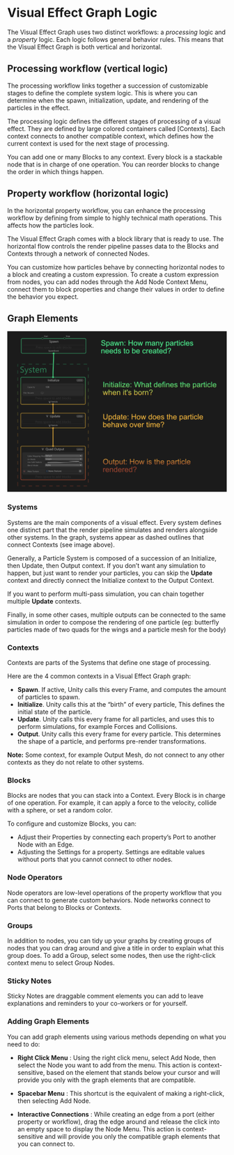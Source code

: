 # Visual Effect Graph Logic
The Visual Effect Graph uses two distinct workflows: a _processing_ logic and a _property_ logic. Each logic follows general behavior rules. This means that the Visual Effect Graph is both vertical and horizontal. 
## Processing workflow (vertical logic)
The processing workflow links together a succession of customizable stages to define the complete system logic. This is where you can determine when the spawn, initialization, update, and rendering of the particles in the effect.

The processing logic defines the different stages of processing of a visual effect. They are defined by large colored containers called [Contexts]. Each context connects to another compatible context, which defines how the current context is used for the next stage of processing.

You can add one or many Blocks to any context. Every block is a stackable node that is in charge of one operation. You can reorder blocks to change the order in which things happen. 
## Property workflow (horizontal logic)
In the horizontal property workflow, you can enhance the processing workflow by defining from simple to highly technical math operations. This affects how the particles look.

The Visual Effect Graph comes with a block library that is ready to use. The horizontal flow controls the render pipeline passes data to the Blocks and Contexts through a network of connected Nodes.


You can customize how particles behave by connecting horizontal nodes to a block and creating a custom expression. 
To create a custom expression from nodes, you can add nodes through the Add Node Context Menu, connect them to block properties and change their values in order to define the behavior you expect.
## Graph Elements

![The vertical workflow contains Systems, which then contain Contexts, which then contain Blocks. Together, they determine when something happens during the “lifecycle” of the visual effect.](Images/SystemVisual.png)

### Systems
Systems are the main components of a visual effect. Every system defines one distinct part that the render pipeline simulates and renders alongside other systems. In the graph, systems appear as dashed outlines that connect Contexts (see image above).

Generally, a Particle System is composed of a succession of an Initialize, then Update, then Output context. If you don’t want any simulation to happen, but just want to render your particles, you can skip the __Update__ context and directly connect the Initialize context to the Output Context.

If you want to perform multi-pass simulation, you can chain together multiple __Update__ contexts. 

Finally, in some other cases, multiple outputs can be connected to the same simulation in order to compose the rendering of one particle (eg: butterfly particles made of two quads for the wings and a particle mesh for the body)
### Contexts
Contexts are parts of the Systems that define one stage of processing. 

Here are the 4 common contexts in a Visual Effect Graph graph:

* **Spawn**. If active, Unity calls this every Frame, and computes the amount of particles to spawn.
* **Initialize**. Unity calls this at the “birth” of every particle, This defines the initial state of the particle. 
* **Update**. Unity calls this every frame for all particles, and uses this to perform simulations, for example Forces and Collisions.  
* **Output**. Unity calls this every frame for every particle. This determines the shape of a particle, and performs pre-render transformations.

**Note:** Some context, for example Output Mesh, do not connect to any other contexts as they do not relate to other systems.

### Blocks
Blocks are nodes that you can stack into a Context. Every Block is in charge of one operation. For example, it can apply a force to the velocity, collide with a sphere, or set a random color.

To configure and customize Blocks, you can:


* Adjust their Properties by connecting each property’s Port to another Node with an Edge. 
* Adjusting the Settings for a property. Settings are editable values without ports that you cannot connect to other nodes.
### Node Operators
Node operators are low-level operations of the property workflow that you can connect to generate custom behaviors. Node networks connect to Ports that belong to Blocks or Contexts.

### Groups 

In addition to nodes, you can tidy up your graphs by creating groups of nodes that you can drag around and give a title in order to explain what this group does. To add a Group, select some nodes, then use the right-click context menu to select Group Nodes.

### Sticky Notes

Sticky Notes are draggable comment elements you can add to leave explanations and reminders to your co-workers or for yourself.

### Adding Graph Elements

You can add graph elements using various methods depending on what you need to do:

* **Right Click Menu** : Using the right click menu, select Add Node, then select the Node you want to add from the menu. This action is context-sensitive, based on the element that stands below your cursor and will provide you only with the graph elements that are compatible.

* **Spacebar Menu** : This shortcut is the equivalent of making a right-click, then selecting Add Node.

* **Interactive Connections** : While creating an edge from a port (either property or workflow), drag the edge around and release the click into an empty space to display the Node Menu. This action is context-sensitive and will provide you only the compatible graph elements that you can connect to.